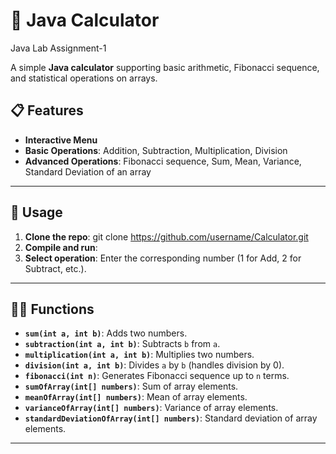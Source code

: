 # 🧮 Java Calculator 

Java Lab Assignment-1

A simple **Java calculator** supporting basic arithmetic, Fibonacci sequence, and statistical operations on arrays.

## 📋 Features
- **Interactive Menu**
- **Basic Operations**: Addition, Subtraction, Multiplication, Division
- **Advanced Operations**: Fibonacci sequence, Sum, Mean, Variance, Standard Deviation of an array
---
## 🚀 Usage
1. **Clone the repo**: git clone https://github.com/username/Calculator.git
2. **Compile and run**:
3. **Select operation**:
Enter the corresponding number (1 for Add, 2 for Subtract, etc.).

---

## 🧑‍💻 Functions
- **`sum(int a, int b)`**: Adds two numbers.
- **`subtraction(int a, int b)`**: Subtracts `b` from `a`.
- **`multiplication(int a, int b)`**: Multiplies two numbers.
- **`division(int a, int b)`**: Divides `a` by `b` (handles division by 0).
- **`fibonacci(int n)`**: Generates Fibonacci sequence up to `n` terms.
- **`sumOfArray(int[] numbers)`**: Sum of array elements.
- **`meanOfArray(int[] numbers)`**: Mean of array elements.
- **`varianceOfArray(int[] numbers)`**: Variance of array elements.
- **`standardDeviationOfArray(int[] numbers)`**: Standard deviation of array elements.

---

